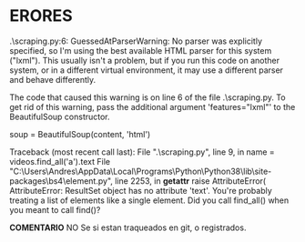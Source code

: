 
# ERORES

.\scraping.py:6: GuessedAtParserWarning: No parser was explicitly specified, so I'm using the best available HTML parser for this system ("lxml"). This usually isn't a problem, but if 
you run this code on another system, or in a different virtual environment, it may use a different parser and behave differently.

The code that caused this warning is on line 6 of the file .\scraping.py. To get rid of this warning, pass the additional argument 'features="lxml"' to the BeautifulSoup constructor.  

  soup = BeautifulSoup(content, 'html')

Traceback (most recent call last):
  File ".\scraping.py", line 9, in <module>
    name = videos.find_all('a').text
  File "C:\Users\Andres\AppData\Local\Programs\Python\Python38\lib\site-packages\bs4\element.py", line 2253, in __getattr__
    raise AttributeError(
AttributeError: ResultSet object has no attribute 'text'. You're probably treating a list of elements like a single element. Did you call find_all() when you meant to call find()?

**COMENTARIO** NO Se si estan traqueados en git, o registrados.
